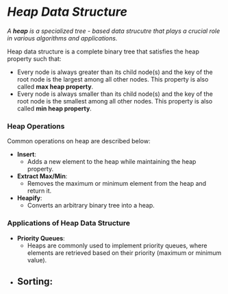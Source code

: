 # _Heap Data Structure_

_A **heap** is a specialized tree - based data strucutre that plays a crucial role in various algorithms and applications._

Heap data structure is a complete binary tree that satisfies the heap property such that:
* Every node is always greater than its child node(s) and the key of the root node is the largest among all other nodes. This property is also called **max heap property**.
* Every node is always smaller than its child node(s) and the key of the root node is the smallest among all other nodes. This property is also called **min heap property**.

### Heap Operations
Common operations on heap are described below:
- **Insert**:
    - Adds a new element to the heap while maintaining the heap property.
- **Extract Max/Min**:
    - Removes the maximum or minimum element from the heap and return it.
- **Heapify**:
    - Converts an arbitrary binary tree into a heap.

### Applications of Heap Data Structure
- **Priority Queues**:
    - Heaps are commonly used to implement priority queues, where elements are retrieved based on their priority (maximum or minimum value).
- **Sorting**:
    -
